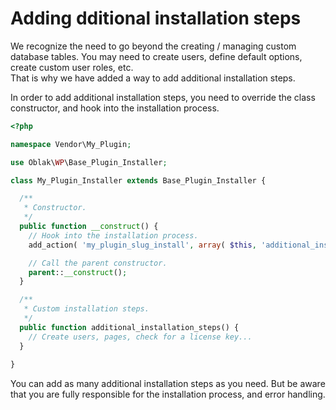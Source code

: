 # Adding dditional installation steps

We recognize the need to go beyond the creating / managing custom database tables. You may need to create users, define default options, create custom user roles, etc.  
That is why we have added a way to add additional installation steps.

In order to add additional installation steps, you need to override the class constructor, and hook into the installation process.

```php
<?php

namespace Vendor\My_Plugin;

use Oblak\WP\Base_Plugin_Installer;

class My_Plugin_Installer extends Base_Plugin_Installer {

  /**
   * Constructor.
   */
  public function __construct() {
    // Hook into the installation process.
    add_action( 'my_plugin_slug_install', array( $this, 'additional_installation_steps' ) );

    // Call the parent constructor.
    parent::__construct();
  }

  /**
   * Custom installation steps.
   */
  public function additional_installation_steps() {
    // Create users, pages, check for a license key...
  }
    
}
```

You can add as many additional installation steps as you need. But be aware that you are fully responsible for the installation process, and error handling.
